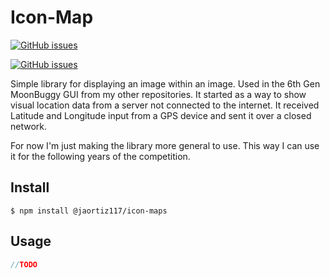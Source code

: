 # Icon-Map

[![GitHub issues](https://img.shields.io/github/issues/jaortiz117/icon-map.svg)](https://github.com/jaortiz117/icon-map/issues)

[![GitHub issues](https://img.shields.io/npm/v/@jaortiz117/icon-map.svg)](https://github.com/jaortiz117/icon-map/issues)

Simple library for displaying an image within an image. Used in the 6th Gen MoonBuggy GUI from my other repositories. It started as a way to show visual location data from a server not connected to the internet. It received Latitude and Longitude input from a GPS device and sent it over a closed network.


For now I'm just making the library more general to use. This way I can use it for the following years of the competition.

## Install

```
$ npm install @jaortiz117/icon-maps
```

## Usage

```js
//TODO
```
